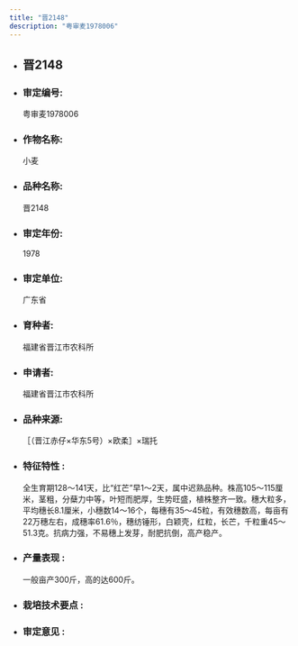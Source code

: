 ```yaml
---
title: "晋2148"
description: "粤审麦1978006"
---
```

* ## 晋2148
* ###  审定编号:  
   粤审麦1978006

*  ### 作物名称:  
   小麦

*   ###  品种名称: 
    晋2148

*   ### 审定年份: 
    1978

*   ### 审定单位:  
    广东省

*   ### 育种者:  
    福建省晋江市农科所

*   ### 申请者:  
    福建省晋江市农科所

*   ### 品种来源:  
    ［（晋江赤仔×华东5号）×欧柔］×瑞托

*   ### 特征特性 : 
    全生育期128～141天，比“红芒”早1～2天，属中迟熟品种。株高105～115厘米，茎粗，分蘖力中等，叶短而肥厚，生势旺盛，植株整齐一致。穗大粒多，平均穗长8.1厘米，小穗数14～16个，每穗有35～45粒，有效穗数高，每亩有22万穗左右，成穗率61.6％，穗纺锤形，白颖壳，红粒，长芒，千粒重45～51.3克。抗病力强，不易穗上发芽，耐肥抗倒，高产稳产。

*   ### 产量表现 : 
    一般亩产300斤，高的达600斤。

*   ### 栽培技术要点 : 
     

*   ### 审定意见 : 
    

